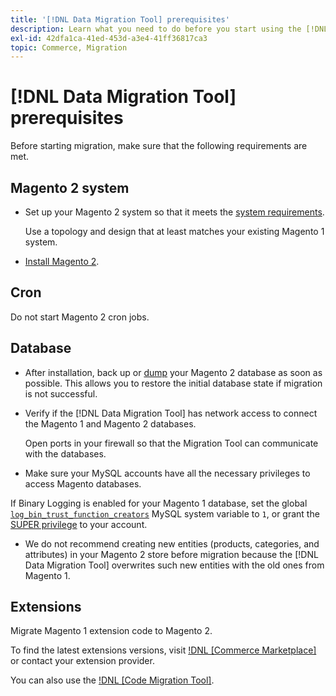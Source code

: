```yaml
---
title: '[!DNL Data Migration Tool] prerequisites'
description: Learn what you need to do before you start using the [!DNL Data Migration Tool] to transfer data between Magento 1 and Magento 2.
exl-id: 42dfa1ca-41ed-453d-a3e4-41ff36817ca3
topic: Commerce, Migration
---
```

# [!DNL Data Migration Tool] prerequisites

Before starting migration, make sure that the following requirements are met.

## Magento 2 system

*  Set up your Magento 2 system so that it meets the [system requirements](../../installation/system-requirements.md).

   Use a topology and design that at least matches your existing Magento 1 system.

*  [Install Magento 2](../../installation/overview.md).

## Cron

Do not start Magento 2 cron jobs.

## Database

*  After installation, back up or [dump](https://dev.mysql.com/doc/refman/8.0/en/mysqldump.html) your Magento 2 database as soon as possible. This allows you to restore the initial database state if migration is not successful.

*  Verify if the [!DNL Data Migration Tool] has network access to connect the Magento 1 and Magento 2 databases.

   Open ports in your firewall so that the Migration Tool can communicate with the databases.

*  Make sure your MySQL accounts have all the necessary privileges to access Magento databases.

  If Binary Logging is enabled for your Magento 1 database, set the global [`log_bin_trust_function_creators`](https://dev.mysql.com/doc/refman/5.7/en/server-system-variables.html#sysvar_log_bin_trust_function_creators) MySQL system variable to `1`, or grant the [SUPER privilege](https://dev.mysql.com/doc/refman/5.7/en/privileges-provided.html#priv_super) to your account.

*  We do not recommend creating new entities (products, categories, and attributes) in your Magento 2 store before migration because the [!DNL Data Migration Tool] overwrites such new entities with the old ones from Magento 1.

## Extensions

Migrate Magento 1 extension code to Magento 2.

To find the latest extensions versions, visit [!DNL [Commerce Marketplace]](https://marketplace.magento.com/) or contact your extension provider.

You can also use the [!DNL [Code Migration Tool]](https://github.com/magento-commerce/code-migration/blob/develop/README.md).
